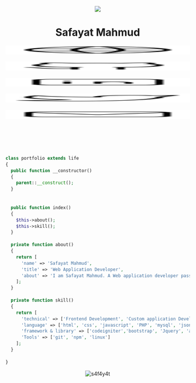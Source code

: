 <!---<p align="center">
<img align="center" src="https://user-images.githubusercontent.com/46479689/211733894-16daa637-25f9-432a-b7e1-0689c39aef5a.svg" height="350px" ></p>--->
<p align="center">
<img align="center" src="https://github.com/S4F4Y4T/S4F4Y4T/assets/46479689/aadfa982-cff2-4391-b711-8bd22b798a90" height="350px" ></p>
<!---<p align="center">
<img align="center" src="https://github.com/S4F4Y4T/S4F4Y4T/assets/46479689/c6768854-da64-4589-bf5c-e6471998e286" height="350px" >
</p>--->
<h1 align="center">
Safayat Mahmud
</h1>
<p align="center">
<a href="https://safay.at/">
<picture height="24">
<source height="24" media="(prefers-color-scheme: dark)" srcset="https://raw.githubusercontent.com/S4F4Y4T/S4F4Y4T/master/icons/globe-white.svg">
<source height="24" media="(prefers-color-scheme: light)" srcset="https://raw.githubusercontent.com/S4F4Y4T/S4F4Y4T/master/icons/globe.svg">
<img height="24" alt="Website" src="https://raw.githubusercontent.com/S4F4Y4T/S4F4Y4T/master/icons/globe.svg" width="100%">
</picture>
</a>&nbsp;&nbsp;
<a href="https://github.com/S4F4Y4T">
<picture height="24">
<source height="24" media="(prefers-color-scheme: dark)" srcset="https://raw.githubusercontent.com/S4F4Y4T/S4F4Y4T/master/icons/github-white.svg">
<source height="24" media="(prefers-color-scheme: light)" srcset="https://raw.githubusercontent.com/S4F4Y4T/S4F4Y4T/master/icons/github.svg">
<img height="24" alt="Github" src="https://raw.githubusercontent.com/S4F4Y4T/S4F4Y4T/master/icons/github.svg" width="100%">
</picture>
</a>&nbsp;&nbsp; 
<a href="https://www.linkedin.com/in/S4F4Y4T/">
<picture height="24">
<source height="24" media="(prefers-color-scheme: dark)" srcset="https://raw.githubusercontent.com/S4F4Y4T/S4F4Y4T/master/icons/linkedin-white.svg">
<source height="24" media="(prefers-color-scheme: light)" srcset="https://raw.githubusercontent.com/S4F4Y4T/S4F4Y4T/master/icons/linkedin.svg">
<img height="24" alt="Linkedin" src="https://raw.githubusercontent.com/S4F4Y4T/S4F4Y4T/master/icons/linkedin.svg" width="100%">
</picture>
</a>&nbsp;&nbsp;
<a href="https://twitter.com/S4F4Y4T">
<picture height="24">
<source height="24" media="(prefers-color-scheme: dark)" srcset="https://raw.githubusercontent.com/S4F4Y4T/S4F4Y4T/master/icons/twitter-white.svg">
<source height="24" media="(prefers-color-scheme: light)" srcset="https://raw.githubusercontent.com/S4F4Y4T/S4F4Y4T/master/icons/twitter.svg">
<img height="24" alt="Twitter" src="https://raw.githubusercontent.com/S4F4Y4T/S4F4Y4T/master/icons/twitter.svg" width="100%">
</picture>
</a>&nbsp;&nbsp;

<a href="mailto:safayat.me@gmail.com">
<picture height="24">
<source height="24" media="(prefers-color-scheme: dark)" srcset="https://raw.githubusercontent.com/S4F4Y4T/S4F4Y4T/master/icons/mail-white.svg">
<source height="24" media="(prefers-color-scheme: light)" srcset="https://raw.githubusercontent.com/S4F4Y4T/S4F4Y4T/master/icons/mail.svg">
<img height="24" alt="Mail" src="https://raw.githubusercontent.com/S4F4Y4T/S4F4Y4T/master/icons/mail.svg" width="100%">
</picture>
</a>&nbsp;&nbsp;
</p>


<br><br>

```php

class portfolio extends life
{
  public function __constructor()
  {
    parent::__construct();
  }


  public function index()
  {
    $this->about();
    $this->skill();
  }

  private function about()
  {
    return [
      'name' => 'Safayat Mahmud',
      'title' => 'Web Application Developer',
      'about' => 'I am Safayat Mahmud. A Web application developer passionate about creating scalable solutions that makes differences on the world. I specialize in assisting businesses in resolving their challenges through technology.'
    ];
  }

  private function skill()
  {
    return [
      'technical' => ['Frontend Development', 'Custom application Development', 'Database Design', 'API Development & Integration', 'Web Security', 'Deployment'],
      'language' => ['html', 'css', 'javascript', 'PHP', 'mysql', 'json'],
      'framework & library' => ['codeigniter','bootstrap', 'Jquery', 'ajax', 'laravel'],
      'Tools' => ['git', 'npm', 'linux']
    ];
  }
  
}


```

<p align="center"><img align="center" src="https://github-readme-stats.vercel.app/api/top-langs?username=s4f4y4t&show_icons=true&locale=en&layout=compact&theme=dark" alt="s4f4y4t" />
</p>



